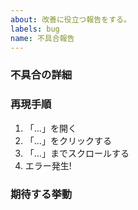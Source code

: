 ```yaml
---
about: 改善に役立つ報告をする。
labels: bug
name: 不具合報告
---
```


### 不具合の詳細

<!-- 不具合について簡潔でわかりやすい説明をしてください。 -->

### 再現手順

<!-- 動作を再現する手順を書いてください。 -->

1. 「...」を開く
2. 「...」をクリックする
3. 「...」までスクロールする
4. エラー発生!

### 期待する挙動

<!-- あなたが期待する挙動について簡潔でわかりやすい説明をしてください。 -->
